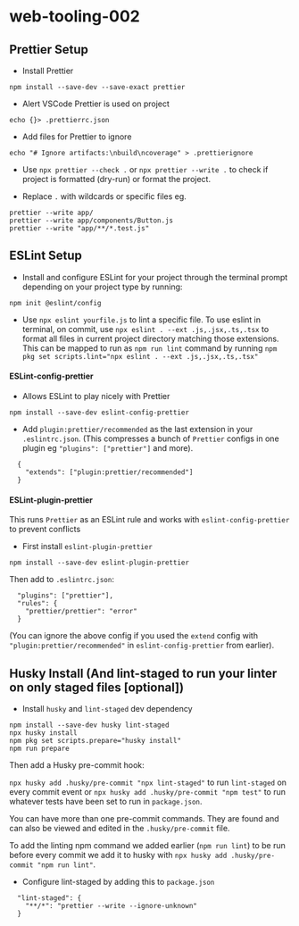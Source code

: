 # web-tooling-002

## Prettier Setup

- Install Prettier

```npm install --save-dev --save-exact prettier```

- Alert VSCode Prettier is used on project

```echo {}> .prettierrc.json```

- Add files for Prettier to ignore

```echo "# Ignore artifacts:\nbuild\ncoverage" > .prettierignore```

- Use ```npx prettier --check .``` or ```npx prettier --write .``` to check if project is formatted (dry-run) or format the project.


- Replace ```.``` with wildcards or specific files eg.

```
prettier --write app/
prettier --write app/components/Button.js
prettier --write "app/**/*.test.js"
```

## ESLint Setup

-  Install and configure ESLint for your project through the terminal prompt depending on your project type by running:

```npm init @eslint/config```

- Use `npx eslint yourfile.js` to lint a specific file. To use eslint in terminal, on commit, use `npx eslint . --ext .js,.jsx,.ts,.tsx` to format all files in current project directory matching those extensions. This can be mapped to run as `npm run lint` command by running `npm pkg set scripts.lint="npx eslint . --ext .js,.jsx,.ts,.tsx"`

#### ESLint-config-prettier

- Allows ESLint to play nicely with Prettier
   
```npm install --save-dev eslint-config-prettier```

- Add `plugin:prettier/recommended` as the last extension in your `.eslintrc.json`. (This compresses a bunch of `Prettier` configs in one plugin eg `"plugins": ["prettier"]` and more).

```
  {
    "extends": ["plugin:prettier/recommended"]
  }
```


#### ESLint-plugin-prettier

This runs `Prettier` as an ESLint rule and works with `eslint-config-prettier` to prevent conflicts

- First install `eslint-plugin-prettier`

`npm install --save-dev eslint-plugin-prettier`

Then add to `.eslintrc.json`:

```
  "plugins": ["prettier"],
  "rules": {
    "prettier/prettier": "error"
  }
```

(You can ignore the above config if you used the `extend` config with `"plugin:prettier/recommended"` in `eslint-config-prettier` from earlier).

## Husky Install (And lint-staged to run your linter on only staged files [optional])

- Install `husky` and `lint-staged` dev dependency

```
npm install --save-dev husky lint-staged
npx husky install
npm pkg set scripts.prepare="husky install"
npm run prepare
```

Then add a Husky pre-commit hook:

```npx husky add .husky/pre-commit "npx lint-staged"``` to run `lint-staged` on every commit event or ```npx husky add .husky/pre-commit "npm test"``` to run whatever tests have been set to run in `package.json`.

You can have more than one pre-commit commands. They are found and can also be viewed and edited in the `.husky/pre-commit` file.

To add the linting npm command we added earlier (`npm run lint`) to be run before every commit we add it to husky with `npx husky add .husky/pre-commit "npm run lint"`.

- Configure lint-staged by adding this to ```package.json```

```
  "lint-staged": {
    "**/*": "prettier --write --ignore-unknown"
  }
```

